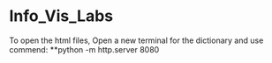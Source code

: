 # Info_Vis_Labs
To open the html files, Open a new terminal for the dictionary and use commend: **python -m http.server 8080
